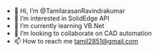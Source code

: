 - 👋 Hi, I’m @TamilarasanRavindrakumar
- 👀 I’m interested in SolidEdge API
- 🌱 I’m currently learning VB.Net
- 💞️ I’m looking to collaborate on CAD automation
- 📫 How to reach me tamil2851@gmail.com
